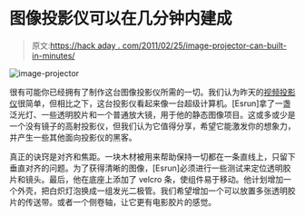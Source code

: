 # 图像投影仪可以在几分钟内建成

> 原文:[https://hack aday . com/2011/02/25/image-projector-can-built-in-minutes/](https://hackaday.com/2011/02/25/image-projector-can-be-built-in-minutes/)

![](../Images/b64dbb0bf1b2b51ab90727744f6ae600.png "image-projector")

很有可能你已经拥有了制作这台图像投影仪所需的一切。我们认为昨天的[视频投影仪](http://hackaday.com/2011/02/24/video-projector-from-an-old-single-slide-unit/)很简单，但相比之下，这台投影仪看起来像一台超级计算机。[Esrun]拿了一盏泛光灯、一些透明胶片和一个普通放大镜，用于他的静态图像项目。这或多或少是一个没有镜子的高射投影仪，但我们认为它值得分享，希望它能激发你的想象力，并产生一些其他面向投影仪的黑客。

真正的诀窍是对齐和焦距。一块木材被用来帮助保持一切都在一条直线上，只留下垂直对齐的问题。为了获得清晰的图像，[Esrun]必须进行一些测试来定位透明胶片和镜头。最后，他在底座上添加了 velcro 条，使组件易于移动。他计划增加一个外壳，把白炽灯泡换成一组发光二极管。我们希望增加一个可以放置多张透明胶片的传送带。或者一个侧卷轴，让它更有电影胶片的感觉。